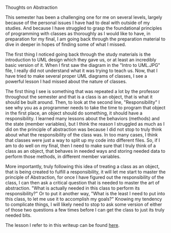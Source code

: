 <p>Thoughts on Abstraction</p>
<p>
This semester has been a challenging one for me on several levels, largely because of the personal issues I have had to deal with outside of my studies. And because I have struggled to grasp the foundational principles of programming with classes as thoroughly as I would like to have, in preparation for my final, I am going back through the preparation material to dive in deeper in hopes of finding some of what I missed. 
</p>
<p>
The first thing I noticed going back through the study materials is the introduction to UML design which they gave us, or at least an incredibly basic version of it. When I first saw the diagram in the "Intro to UML.JPG" file, I really did not understand what it was trying to teach us. Now, that I have tried to make several proper UML diagrams of classes, I see a powerful lesson I had missed about the nature of classes. 
</p>
<p>
The first thing I see is something that was repeated a lot by the professor throughout the semester and that is a class is an object, that is what it should be built around. Then, to look at the second line, "Responsibility" I see why you as a programmer needs to take the time to program that object in the first place, an object should do something, it should have a responsibility. I learned many lessons about the behaviors (methods) and the state (member variables), but I think the reason I struggled as much as I did on the principle of abstraction was because I did not stop to truly think about what the responsibility of the class was. In too many cases, I think that classes were just a way to split up my code into different files. So, if I am to do well on my final, then I need to make sure that I truly think of a class as an object, that behaves in needed ways and storing needed data to perform those methods, in different member variables. 
</p>
<p>
More importantly, truly following this idea of treating a class as an object, that is being created to fulfill a responsibility, it will let me start to master the principle of Abstraction, for once I have figured out the responsibility of the class, I can then ask a critical question that is needed to master the art of abstraction. "What is actually needed in this class to perform its responsibility?" Or to put it another way, "What is the least I need to put into this class, to let me use it to accomplish my goals?" Knowing my tendency to complicate things, I will likely need to stop to ask some version of either of those two questions a few times before I can get the class to just its truly needed bits.
</p>
<p>
The lesson I refer to in this writeup can be found <a href= "https://byui-cse.github.io/cse210-course-2023/unit02/prepare.html"> here</a>.
</p>
